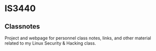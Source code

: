 # IS3440

## Classnotes

Project and webpage for personnel class notes, links, and other material related to my Linux Security &amp; Hacking class.
